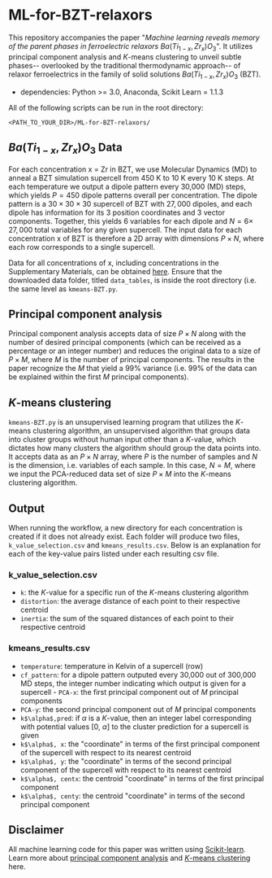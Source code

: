 # ML-for-BZT-relaxors
This repository accompanies the paper "*Machine learning reveals memory of the parent phases in ferroelectric relaxors* $Ba(Ti_{1-x},Zr_x)O_3$". It utilizes principal component analysis and $K$-means clustering to unveil subtle phases-- overlooked by the traditional thermodynamic approach-- of relaxor ferroelectrics in the family of solid solutions $Ba(Ti_{1-x},Zr_x)O_3$ (BZT).
  
  - dependencies: Python >= 3.0, Anaconda, Scikit Learn = 1.1.3
  
  All of the following scripts can be run in the root directory:
  
  `<PATH_TO_YOUR_DIR>/ML-for-BZT-relaxors/`
 
 ## $Ba(Ti_{1-x},Zr_x)O_3$ Data
 For each concentration x = Zr in BZT, we use Molecular Dynamics (MD) to anneal a BZT simulation supercell from 450 K to 10 K every 10 K steps. At each temperature we output a dipole pattern every 30,000 (MD) steps, which yields $P = 450$ dipole patterns overall per concentration. The dipole pattern is a $30 \times 30 \times 30$ supercell of BZT with $27,000$ dipoles, and each dipole has information for its 3 position coordinates and 3 vector components. Together, this yields 6 variables for each dipole and $N=6 \times$ $27,000$ total variables for any given supercell. The input data for each concentration x of BZT is therefore a 2D array with dimensions $P \times N$, where each row corresponds to a single supercell.
 
 Data for all concentrations of x, including concentrations in the Supplementary Materials, can be obtained [here](https://drive.google.com/drive/folders/1sL33n8ptJidefb3jYnKVe-lRwkRETX-a?usp=sharing). Ensure that the downloaded data folder, titled `data_tables`, is inside the root directory (i.e. the same level as `kmeans-BZT.py`. 
 
  ## Principal component analysis
  Principal component analysis accepts data of size $P \times N$ along with the number of desired principal components (which can be received as a percentage or an integer number) and reduces the original data to a size of $P \times M$, where $M$ is the number of principal components. The results in the paper recognize the $M$ that yield a 99% variance (i.e. 99% of the data can be explained within the first $M$ principal components).
 
## $K$-means clustering
 `kmeans-BZT.py` is an unsupervised learning program that utilizes the $K$-means clustering algorithm, an unsupervised algorithm that groups data into cluster groups without human input other than a $K$-value, which dictates how many clusters the algorithm should group the data points into. It accepts data as an $P \times N$ array, where $P$ is the number of samples and $N$ is the dimension, i.e. variables of each sample. In this case, $N=M$, where we input the PCA-reduced data set of size $P \times M$ into the $K$-means clustering algorithm.
 
 ## Output
 When running the workflow, a new directory for each concentration is created if it does not already exist. Each folder will produce two files, `k_value_selection.csv` and `kmeans_results.csv`. Below is an explanation for each of the key-value pairs listed under each resulting csv file.
 
 ### k_value_selection.csv
 - `k`: the $K$-value for a specific run of the $K$-means clustering algorithm
  - `distortion`: the average distance of each point to their respective centroid
   - `inertia`: the sum of the squared distances of each point to their respective centroid
 
 ### kmeans_results.csv
  - `temperature`: temperature in Kelvin of a supercell (row)
   - `cf_pattern`: for a dipole pattern outputed every 30,000 out of 300,000 MD steps, the integer number indicating which output is given for a supercell
    - `PCA-x`: the first principal component out of $M$ principal components
   - `PCA-y`: the second principal component out of $M$ principal components
- `k$\alpha$,pred`: if $\alpha$ is a $K$-value, then an integer label corresponding with potential values [0, $\alpha$] to the cluster prediction for a supercell is given
- `k$\alpha$, x`: the "coordinate" in terms of the first principal component of the supercell with respect to its nearest centroid
- `k$\alpha$, y`: the "coordinate" in terms of the second principal component of the supercell with respect to its nearest centroid
- `k$\alpha$, centx`: the centroid "coordinate" in terms of the first principal component 
- `k$\alpha$, centy`: the centroid "coordinate" in terms of the second principal component 
 
 
 ## Disclaimer
 All machine learning code for this paper was written using [Scikit-learn](https://scikit-learn.org/stable/). Learn more about [principal component analysis](https://scikit-learn.org/stable/modules/generated/sklearn.decomposition.PCA.html) and [$K$-means clustering](https://scikit-learn.org/stable/modules/generated/sklearn.cluster.KMeans.html) here.

  


